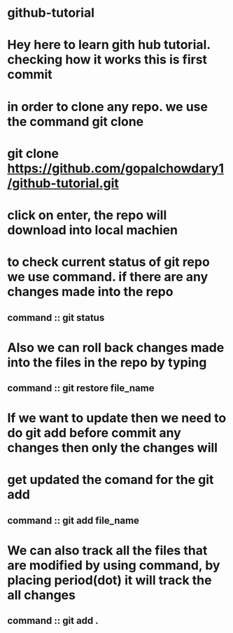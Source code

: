 # github-tutorial

# Hey here to learn gith hub tutorial. checking how it works this is first commit

# in order to clone any repo. we use the command git clone 

# git clone https://github.com/gopalchowdary1/github-tutorial.git  

# click on enter, the repo will download into local machien 

# to check current status of git repo we use command. if there are any changes made into the repo


## command :: git status


# Also we can roll back changes made into the files in the  repo by typing

## command :: git restore file_name 

# If we want to update then we need to do git add before commit any changes then only the changes will 
# get updated the comand for the git add 

## command :: git add file_name
 
# We can also track all the files that are modified by using command, by placing period(dot) it will track the all changes 

## command :: git add . 



